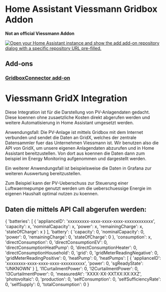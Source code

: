 # Home Assistant Viessmann Gridbox Addon
**Not an official Viessmann Addon**

[![Open your Home Assistant instance and show the add add-on repository dialog with a specific repository URL pre-filled.](https://my.home-assistant.io/badges/supervisor_add_addon_repository.svg)](https://my.home-assistant.io/redirect/supervisor_add_addon_repository/?repository_url=https%3A%2F%2Fgithub.com%2Funl0ck%2Fhomeassistant-addon-viessmann-gridbox)

## Add-ons
### [GridboxConnector add-on](./gridx)

# Viessmann GridX Integration
Diese Integration ist für die Darstellung von PV-Anlagendaten gedacht. Diese koennen ohne zusaetzliche Kosten direkt abgerufen werden und weitere Automatisierung in Home Assistant umgesetzt werden. 

Anwendungsfall:
Die PV-Anlage ist mittels Gridbox mit dem Internet verbunden und sendet die Daten an GridX, welches der zentrale Datensammler fuer das Unternehmen Viessmann ist. Wir benutzen also die API von GridX, um unsere eigenen Anlagendaten abzurufen und in Home Assistant bereitzustellen. Von dort aus koennen die Daten dann zum beispiel im Energy Monitoring aufgenommen und dargestellt werden. 

Ein weiterer Anwendungsfall ist beispielsweise die Daten in Grafana zur weiteren Auswertung bereitzustellen.

Zum Beispiel kann der PV-Ueberschuss zur Steuerung einer Luftwaermepumpe genutzt werden um die ueberschuessige Energie im eigenen Haushalt optimal nutzen zu koennen.

Daten die mittels API Call abgerufen werden:
-----------------------------------------------------------------------------------------
{
 'batteries': 
    [
       {
       'applianceID': 'xxxxxxxxx-xxxx-xxxx-xxxx-xxxxxxxxxxxx',
       'capacity': x, 
       'nominalCapacity': x,
       'power': x, 
       'remainingCharge': x, 
       'stateOfCharge': x
       }
    ], 
 'battery': 
     {
     'capacity': 0, 
     'nominalCapacity': 0,
     'power': 0, 
     'remainingCharge': 0, 
     'stateOfCharge': 0
     }, 
     'consumption': x, 
     'directConsumption': 0,
    'directConsumptionEV': 0, 
    'directConsumptionHeatPump': 0, 
    'directConsumptionHeater': 0, 
    'directConsumptionHousehold': 0, 
    'grid': 0,
    'gridMeterReadingNegative': 0, 
    'gridMeterReadingPositive': 0, 
    'heatPump': 0, 
    'heatPumps': 
        [
         {
          'applianceID': 'xxxxxxxx-xxxx-xxxx-xxxx-xxxxxxxxxx', 
          'power': 0, 
          'sgReadyState': 
          'UNKNOWN'
         }
        ],
    'l1CurtailmentPower': 0, 
    'l2CurtailmentPower': 0, 
    'l3CurtailmentPower': 0, 
    'measuredAt': 'XXXX-XX-XXTXX:XX:XXZ', 
    'photovoltaic': 0, 
    'production': 0, 
    'selfConsumption': 0, 
    'selfSufficiencyRate': 0,
    'selfSupply': 0, 
    'totalConsumption': 0
}  
